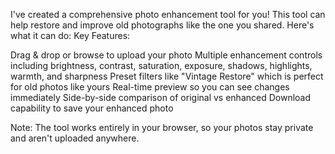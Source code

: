 I've created a comprehensive photo enhancement tool for you! This tool can help restore and improve old photographs like the one you shared. Here's what it can do:
Key Features:

Drag & drop or browse to upload your photo
Multiple enhancement controls including brightness, contrast, saturation, exposure, shadows, highlights, warmth, and sharpness
Preset filters like "Vintage Restore" which is perfect for old photos like yours
Real-time preview so you can see changes immediately
Side-by-side comparison of original vs enhanced
Download capability to save your enhanced photo


Note: The tool works entirely in your browser, so your photos stay private and aren't uploaded anywhere.
